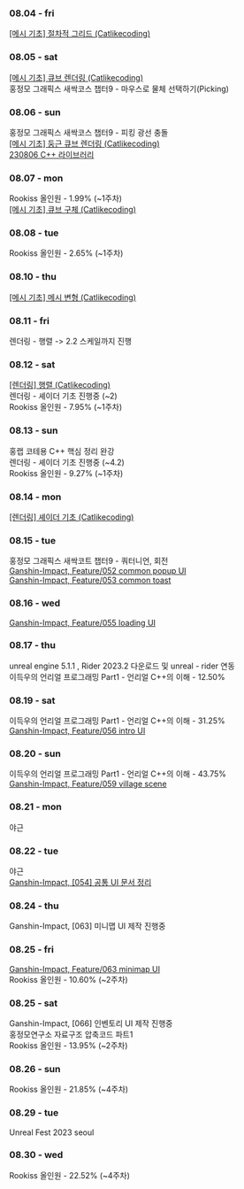 ### 08.04 - fri

[[메시 기초] 절차적 그리드 (Catlikecoding)](https://doobudubu.tistory.com/329)

### 08.05 - sat

[[메시 기초] 큐브 렌더링 (Catlikecoding)](https://doobudubu.tistory.com/330)<br>
홍정모 그래픽스 새싹코스 챕터9 - 마우스로 물체 선택하기(Picking)

### 08.06 - sun
홍정모 그래픽스 새싹코스 챕터9 - 피킹 광선 충돌<br>
[[메시 기초] 둥근 큐브 렌더링 (Catlikecoding)](https://doobudubu.tistory.com/331)<br>
[230806 C++ 라이브러리](https://doobudubu.tistory.com/332)

### 08.07 - mon
Rookiss 올인원 - 1.99% (~1주차)<br>
[[메시 기초] 큐브 구체 (Catlikecoding)](https://doobudubu.tistory.com/333)

### 08.08 - tue
Rookiss 올인원 - 2.65% (~1주차)<br>

### 08.10 - thu
[[메시 기초] 메시 변형 (Catlikecoding)](https://doobudubu.tistory.com/334)

### 08.11 - fri
렌더링 - 행렬 -> 2.2 스케일까지 진행

### 08.12 - sat
[[렌더링] 행렬 (Catlikecoding)](https://doobudubu.tistory.com/335)<br>
렌더링 - 셰이더 기초 진행중 (~2)<br>
Rookiss 올인원 - 7.95% (~1주차)<br>

### 08.13 - sun
홍랩 코테용 C++ 핵심 정리 완강<br>
렌더링 - 셰이더 기초 진행중 (~4.2)<br>
Rookiss 올인원 - 9.27% (~1주차)<br>

### 08.14 - mon
[[렌더링] 셰이더 기초 (Catlikecoding)](https://doobudubu.tistory.com/336)

### 08.15 - tue
홍정모 그래픽스 새싹코트 챕터9 - 쿼터니언, 회전<br>
[Ganshin-Impact, Feature/052 common popup UI](https://github.com/eugene-doobu/Ganshin-Impact/pull/94)<br>
[Ganshin-Impact, Feature/053 common toast](https://github.com/eugene-doobu/Ganshin-Impact/pull/95)

### 08.16 - wed
[Ganshin-Impact, Feature/055 loading UI](https://github.com/eugene-doobu/Ganshin-Impact/pull/97)

### 08.17 - thu
unreal engine 5.1.1 , Rider 2023.2 다운로드 및 unreal - rider 연동<br>
이득우의 언리얼 프로그래밍 Part1 - 언리얼 C++의 이해 - 12.50%

### 08.19 - sat
이득우의 언리얼 프로그래밍 Part1 - 언리얼 C++의 이해 - 31.25%<br>
[Ganshin-Impact, Feature/056 intro UI](https://github.com/eugene-doobu/Ganshin-Impact/pull/98)

### 08.20 - sun
이득우의 언리얼 프로그래밍 Part1 - 언리얼 C++의 이해 - 43.75%<br>
[Ganshin-Impact, Feature/059 village scene](https://github.com/eugene-doobu/Ganshin-Impact/pull/102)

### 08.21 - mon

야근

### 08.22 - tue

야근<br>
[Ganshin-Impact, [054] 공통 UI 문서 정리](https://github.com/eugene-doobu/Ganshin-Impact/issues/90)


### 08.24 - thu

Ganshin-Impact, [063] 미니맵 UI 제작 진행중

### 08.25 - fri

[Ganshin-Impact, Feature/063 minimap UI](https://github.com/eugene-doobu/Ganshin-Impact/pull/112)<br>
Rookiss 올인원 - 10.60% (~2주차)

### 08.25 - sat

Ganshin-Impact, [066] 인벤토리 UI 제작 진행중<br>
홍정모연구소 자료구조 압축코드 파트1<br>
Rookiss 올인원 - 13.95% (~2주차)

### 08.26 - sun

Rookiss 올인원 - 21.85% (~4주차)

### 08.29 - tue

Unreal Fest 2023 seoul

### 08.30 - wed

Rookiss 올인원 - 22.52% (~4주차)
